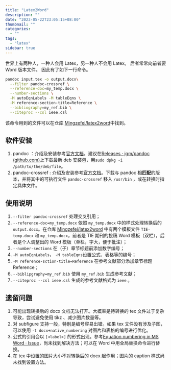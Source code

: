```yaml
---
title: "Latex2Word"
description: ""
date: "2023-05-22T23:05:15+08:00"
thumbnail: ""
categories:
  - ""
tags:
  - "latex"
sidebar: true
---
```


世界上有两种人，一种人会用 Latex，另一种人不会用 Latex。
后者常常向前者要 Word 版本文件。
因此有了如下一行命令。

```bash
pandoc input.tex -o output.docx\
  --filter pandoc-crossref \
  --reference-doc=my_temp.docx \
  --number-sections \
  -M autoEqnLabels -M tableEqns \
  -M reference-section-title=Reference \
  --bibliography=my_ref.bib \
  --citeproc --csl ieee.csl
```

该命令用到的文件可以在仓库 [Mingzefei/latex2word](https://github.com/Mingzefei/latex2word)中找到。

## 软件安装

1. pandoc ：介绍及安装参考[官方文档](https://github.com/jgm/pandoc/blob/main/INSTALL.md)。建议在[Releases · jgm/pandoc (github.com)](https://github.com/jgm/pandoc/releases)上下载最新 deb 安装包，用`sudo dpkg -i /path/to/the/deb/file`。
2. pandoc-crossref : 介绍及安装参考[官方文档](https://github.com/lierdakil/pandoc-crossref)。下载与 pandoc 相**匹配**的版本，并将其中的可执行文件 `pandoc-crossref` 移入 `/usr/bin` ，或在转换时指定具体文件。

## 使用说明

1. `--filter pandoc-crossref` 处理交叉引用；
2. `--reference-doc=my_temp.docx` 依照 `my_temp.docx` 中的样式处理转换后的 `output.docx`。在仓库 [Mingzefei/latex2word](https://github.com/Mingzefei/latex2word) 中有两个模板文件 `TIE-temp.docx` 和 `my_temp.docx`，前者是 TIE 期刊的投稿 Word 模板（双栏），后者是个人调整出的 Word 模板（单栏，字大，便于批注）；
3. `--number-sections` 在（子）章节标题前添加数字编号；
4. `-M autoEqnLabels`， `-M tableEqns`设置公式、表格等的编号；
5. `-M reference-sction-title=Reference` 在参考文献部分添加章节标题 Reference；
6. `--biblipgraphy=my_ref.bib` 使用 `my_ref.bib` 生成参考文献；
7. `--citeproc --csl ieee.csl` 生成的参考文献格式为 `ieee` 。

## 遗留问题

1. 可能出现转换后的 docx 文档无法打开。大概率是待转换的 tex 文件过于复杂导致，尝试避免使用 tikz 、减少图片数量等。
2. 对 subfigure 支持一般，特别是编号容易出错。如果 tex 文件没有涉及子图，可以使用 `-t docx+native_numbering` 对图片和表格的编号进行优化。
3. 公式的引用会以 `[<label>]` 的形式出现。参考[Equation numbering in MS Word · Issue](https://github.com/lierdakil/pandoc-crossref/issues/221)，尚未找到解决方法；可以在 Word 中用全局替换命令进行替换。
4. 在 tex 中设置的图片大小不对转换后的 docx 起作用；图片的 caption 样式尚未找到设置方法。
